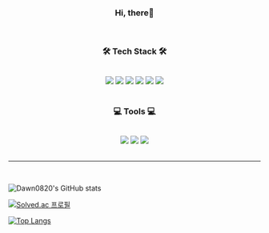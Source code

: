 <h3 align="center"><b>Hi, there👋 </b></h3>
</br>





<h3 align="center"><b>🛠 Tech Stack 🛠</b></h3>
</br>

<div align=center>
<img src="https://img.shields.io/badge/Java-007396?style=plastic&logo=java&logoColor=white">
<img src="https://img.shields.io/badge/Spring-6DB33F?style=plastic&logo=spring&logoColor=white">
<img src="https://img.shields.io/badge/HTML5-E34F26?style=plastic&logo=html5&logoColor=white">
<img src="https://img.shields.io/badge/CSS-1572B6?style=plastic&logo=css3&logoColor=white">
<img src="https://img.shields.io/badge/JavaScript-F7DF1E?style=plastic&logo=javascript&logoColor=black">
<img src="https://img.shields.io/badge/Oracle-F80000?style=plastic&logo=oracle&logoColor=white">
</div>
<br>

<h3 align="center"><b>💻 Tools 💻 </b></h3>
<br>

<div align=center>
<img src="https://img.shields.io/badge/Eclipse%20IDE-2C2255?style=plastic&logo=Eclipse%20IDE&logoColor=white">
<img src="https://img.shields.io/badge/Slack-4A154B?style=plastic&logo=Slack&logoColor=white">  
<img src="https://img.shields.io/badge/Git-F05032?style=plastic&logo=Git&logoColor=white">
  
</div>
<br>
<hr>
<br>


![Dawn0820's GitHub stats](https://github-readme-stats.vercel.app/api?username=Dawn0820&show_icons=true&theme=github_dark)       



[![Solved.ac 프로필](http://mazassumnida.wtf/api/v2/generate_badge?boj=lazyson)](https://solved.ac/lazyson)


[![Top Langs](https://github-readme-stats.vercel.app/api/top-langs/?username=Dawn0820)](https://github.com/Dawn0820/github-readme-stats)





<!--
**Dawn0820/Dawn0820** is a ✨ _special_ ✨ repository because its `README.md` (this file) appears on your GitHub profile.

Here are some ideas to get you started:

- 🔭 I’m currently working on ...
- 🌱 I’m currently learning ...
- 👯 I’m looking to collaborate on ...
- 🤔 I’m looking for help with ...
- 💬 Ask me about ...
- 📫 How to reach me: ...
- 😄 Pronouns: ...
- ⚡ Fun fact: ...
-->
